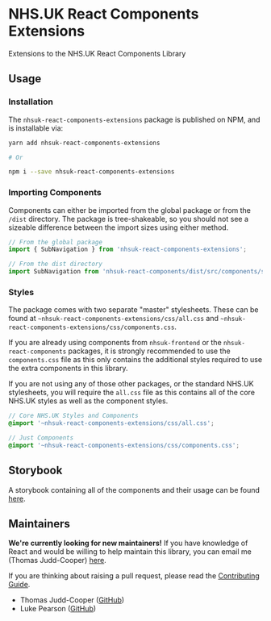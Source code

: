 # NHS.UK React Components Extensions

Extensions to the NHS.UK React Components Library

## Usage

### Installation

The `nhsuk-react-components-extensions` package is published on NPM, and is installable via:

```bash
yarn add nhsuk-react-components-extensions

# Or

npm i --save nhsuk-react-components-extensions
```

### Importing Components

Components can either be imported from the global package or from the `/dist` directory. The package is tree-shakeable, so you should not see a sizeable difference between the import sizes using either method.



```jsx
// From the global package
import { SubNavigation } from 'nhsuk-react-components-extensions';

// From the dist directory
import SubNavigation from 'nhsuk-react-components/dist/src/components/sub-navigation';
```

### Styles

The package comes with two separate "master" stylesheets. These can be found at `~nhsuk-react-components-extensions/css/all.css` and `~nhsuk-react-components-extensions/css/components.css`.

If you are already using components from `nhsuk-frontend` or the `nhsuk-react-components` packages, it is strongly recommended to use the `components.css` file as this only contains the additional styles required to use the extra components in this library.

If you are not using any of those other packages, or the standard NHS.UK stylesheets, you will require the `all.css` file as this contains all of the core NHS.UK styles as well as the component styles.

```scss
// Core NHS.UK Styles and Components
@import '~nhsuk-react-components-extensions/css/all.css';

// Just Components
@import '~nhsuk-react-components-extensions/css/components.css';
```

## Storybook

A storybook containing all of the components and their usage can be found [here](https://nhsdigital.github.io/nhsuk-react-components-extensions).

## Maintainers

**We're currently looking for new maintainers!** If you have knowledge of React and would be willing to help maintain 
this library, you can email me (Thomas Judd-Cooper) [here](mailto:thomas.judd-cooper1@nhs.net).

If you are thinking about raising a pull request, please read the [Contributing Guide](CONTRIBUTING.md).

- Thomas Judd-Cooper ([GitHub](https://github.com/tomdango))
- Luke Pearson ([GitHub](https://github.com/lukepearson))
